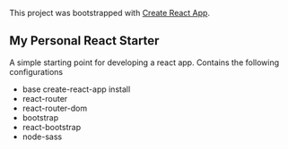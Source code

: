 This project was bootstrapped with [Create React App](https://github.com/facebook/create-react-app).

## My Personal React Starter

A simple starting point for developing a react app. Contains the following configurations

- base create-react-app install
- react-router
- react-router-dom
- bootstrap
- react-bootstrap
- node-sass
